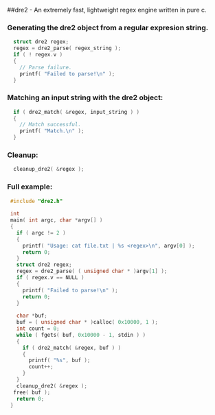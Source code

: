 ##dre2 - An extremely fast, lightweight regex engine written in pure c.

### Generating the dre2 object from a regular expresion string.
```c
  struct dre2 regex;
  regex = dre2_parse( regex_string );
  if ( ! regex.v )
  {
    // Parse failure.
    printf( "Failed to parse!\n" );
  }
```

### Matching an input string with the dre2 object:
```c
  if ( dre2_match( &regex, input_string ) )
  {
    // Match successful.
    printf( "Match.\n" );
  }
```

### Cleanup:
```c
  cleanup_dre2( &regex );
```

### Full example:
```c
 #include "dre2.h"
 
 int
 main( int argc, char *argv[] )
 {
   if ( argc != 2 )
   {
     printf( "Usage: cat file.txt | %s <regex>\n", argv[0] );
     return 0;
   }
   struct dre2 regex;
   regex = dre2_parse( ( unsigned char * )argv[1] );
   if ( regex.v == NULL )
   {
     printf( "Failed to parse!\n" );
     return 0;
   }
 
   char *buf;
   buf = ( unsigned char * )calloc( 0x10000, 1 );
   int count = 0;
   while ( fgets( buf, 0x10000 - 1, stdin ) )
   {
     if ( dre2_match( &regex, buf ) )
     {
       printf( "%s", buf );
       count++;
     }
   }
   cleanup_dre2( &regex );
  free( buf );
   return 0;
 }
```
